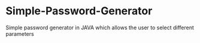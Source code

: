 # Simple-Password-Generator
Simple password generator in JAVA which allows the user to select different parameters
